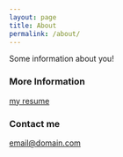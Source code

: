 ```yaml
---
layout: page
title: About
permalink: /about/
---
```

Some information about you!

### More Information

[my resume](https://cvbuilder.me/resume/fa/e161c16b-b0ab-47af-8ade-d3bd5729026c "resume")
### Contact me

[email@domain.com](mailto:email@domain.com)
